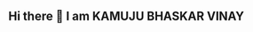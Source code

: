 ## Hi there 👋 I am KAMUJU BHASKAR VINAY

<!--
**kbvinay001/kbvinay001** is a ✨ _special_ ✨ repository because its `README.md` (this file) appears on your GitHub profile.

Here are some ideas to get you started:
- 🎓 I'm currently Studying Artificial Intelligence & Robotics with Industrial Automation and Drone specialization
- 🚁 I’m currently working on developing autonomous drone systems using Raspberry Pi & Arduino
- 🌱 I’m currently learning 
PLC Programming
best practices for deploying  ROS node
creating a version of ardupilot for drone control
- 👯 I’m looking to collaborate on  projects involving:
✅ Autonomous UAV Systems
✅ Robotics Process Optimization
✅ Industrial automation 
- 📫 How to reach me: email:kbhaskarvinay@gmail.com  Instagram:k.bhaskar vinay
- 😄 Pronouns: he/him
- 
-->
